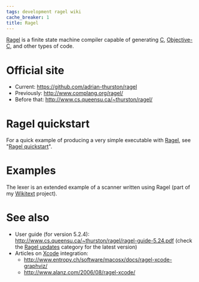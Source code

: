 ```yaml
---
tags: development ragel wiki
cache_breaker: 1
title: Ragel
---
```


[Ragel](/wiki/Ragel) is a finite state machine compiler capable of generating [C](/wiki/C), [Objective-C](/wiki/Objective-C), and other types of code.

# Official site

-   Current: <https://github.com/adrian-thurston/ragel>
-   Previously: <http://www.complang.org/ragel/>
-   Before that: <http://www.cs.queensu.ca/~thurston/ragel/>

# Ragel quickstart

For a quick example of producing a very simple executable with [Ragel](/wiki/Ragel), see "[Ragel quickstart](/wiki/Ragel_quickstart)".

# Examples

The lexer is an extended example of a scanner written using Ragel (part of my [Wikitext](/wiki/Wikitext) project).

# See also

-   User guide (for version 5.2.4): <http://www.cs.queensu.ca/~thurston/ragel/ragel-guide-5.24.pdf> (check the [Ragel updates](/tags/search?q=ragel+updates) category for the latest version)
-   Articles on [Xcode](/wiki/Xcode) integration:
    -   <http://www.entropy.ch/software/macosx/docs/ragel-xcode-graphviz/>
    -   <http://www.alanz.com/2006/08/ragel-xcode/>
